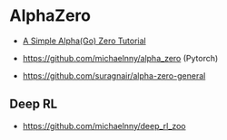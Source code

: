 # AlphaZero

* [A Simple Alpha(Go) Zero Tutorial](http://web.stanford.edu/~surag/posts/alphazero.html)

* https://github.com/michaelnny/alpha_zero (Pytorch)

* https://github.com/suragnair/alpha-zero-general



## Deep RL

* https://github.com/michaelnny/deep_rl_zoo

